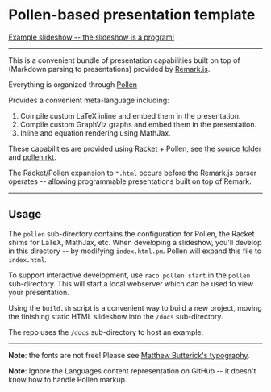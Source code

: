 # Pollen-based presentation template

[Example slideshow -- the slideshow is a program!](https://femtomc.github.io/pollen-presentation-template/index.html)

---

This is a convenient bundle of presentation capabilities built on top of (Markdown parsing to presentations) provided by [Remark.js](https://remarkjs.com/#1).

Everything is organized through [Pollen](https://docs.racket-lang.org/pollen/)

Provides a convenient meta-language including:

1. Compile custom LaTeX inline and embed them in the presentation.
2. Compile custom GraphViz graphs and embed them in the presentation.
3. Inline and equation rendering using MathJax.

These capabilities are provided using Racket + Pollen, see [the source folder](/src) and [pollen.rkt](pollen.rkt).

The Racket/Pollen expansion to `*.html` occurs before the Remark.js parser operates -- allowing programmable presentations built on top of Remark.

---

## Usage

The `pollen` sub-directory contains the configuration for Pollen, the Racket shims for LaTeX, MathJax, etc. When developing a slideshow, you'll develop in this directory -- by modifying `index.html.pm`. Pollen will expand this file to `index.html`.

To support interactive development, use `raco pollen start` in the `pollen` sub-directory. This will start a local webserver which can be used to view your presentation.

Using the `build.sh` script is a convenient way to build a new project, moving the finishing static HTML slideshow into the `/docs` sub-directory.

The repo uses the `/docs` sub-directory to host an example.

---

**Note**: the fonts are not free! Please see [Matthew Butterick's typography](https://mbtype.com/).

**Note**: Ignore the Languages content representation on GitHub -- it doesn't know how to handle Pollen markup.

